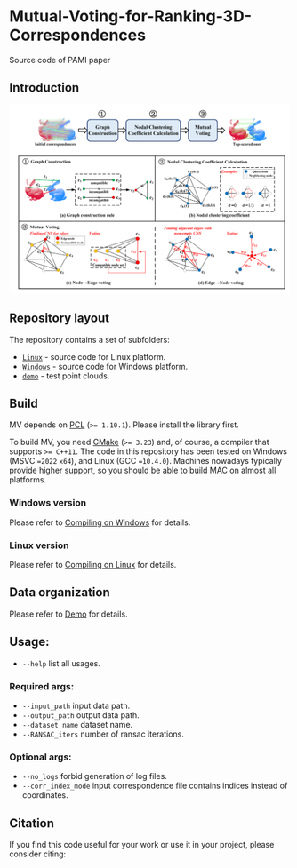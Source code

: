 # Mutual-Voting-for-Ranking-3D-Correspondences
Source code of PAMI paper

## Introduction  

![pipeline](figures/pipeline.png#pic_center)

## Repository layout  
The repository contains a set of subfolders:  
* [`Linux`](https://github.com/NWPU-YJQ-3DV/2022_Mutual_Voting/tree/main/Linux) - source code for Linux platform.  
* [`Windows`](https://github.com/NWPU-YJQ-3DV/2022_Mutual_Voting/tree/main/Windows) - source code for Windows platform.
* [`demo`](https://github.com/NWPU-YJQ-3DV/2022_Mutual_Voting/tree/main/demo) - test point clouds.

## Build
MV depends on [PCL](https://github.com/PointCloudLibrary/pcl/tags) (`>= 1.10.1`). Please install the library first.

To build MV, you need [CMake](https://cmake.org/download/) (`>= 3.23`) and, of course, a compiler that supports `>= C++11`. The code in this repository has been tested on Windows (MSVC `=2022` `x64`), and Linux (GCC `=10.4.0`). Machines nowadays typically provide higher [support](https://en.cppreference.com/w/cpp/compiler_support), so you should be able to build MAC on almost all platforms.

### Windows version  
Please refer to [Compiling on Windows](https://github.com/NWPU-YJQ-3DV/2022_Mutual_Voting/blob/main/Windows/README.md) for details.

### Linux version
Please refer to [Compiling on Linux](https://github.com/NWPU-YJQ-3DV/2022_Mutual_Voting/blob/main/Linux/README.md) for details.

## Data organization
Please refer to [Demo](https://github.com/NWPU-YJQ-3DV/2022_Mutual_Voting/blob/main/demo/README.md) for details.

## Usage:
* `--help` list all usages.
### Required args:
* `--input_path` input data path.
* `--output_path` output data path.
* `--dataset_name` dataset name. 
* `--RANSAC_iters` number of ransac iterations.
### Optional args:
* `--no_logs` forbid generation of log files.
* `--corr_index_mode` input correspondence file contains indices instead of coordinates.

## Citation
If you find this code useful for your work or use it in your project, please consider citing:

```shell

```
